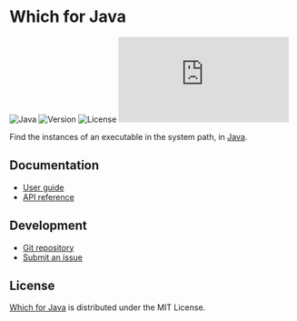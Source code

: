 # Which for Java
![Java](https://badgen.net/badge/java/%3E%3D17.0.0/green) ![Version](https://badgen.net/badge/project/v0.1.0/blue) ![License](https://badgen.net/badge/license/MIT/blue) ![Coverage](https://badgen.net/codecov/c/github/cedx/which.java)

Find the instances of an executable in the system path, in [Java](https://www.java.com).

## Documentation
- [User guide](https://docs.belin.io/which.java)
- [API reference](https://docs.belin.io/which.java/api)

## Development
- [Git repository](https://github.com/cedx/which.java)
- [Submit an issue](https://github.com/cedx/which.java/issues)

## License
[Which for Java](https://docs.belin.io/which.java) is distributed under the MIT License.
